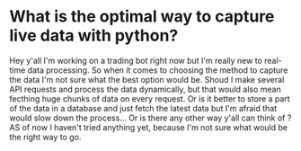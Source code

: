 
# What is the optimal way to capture live data with python?

Hey y'all I'm working on a trading bot right now but I'm really new to real-time data processing. So when it comes to choosing the method to capture the data I'm not sure what the best option would be. Shoud I make several API requests and process the data dynamically, but that would also mean fecthing huge chunks of data on every request. Or is it better to store a part of the data in a database and just fetch the latest data but I'm afraid that would slow down the process...
Or is there any other way y'all can think of ?
AS of now I haven't tried anything yet, because I'm not sure what would be the right way to go.

        